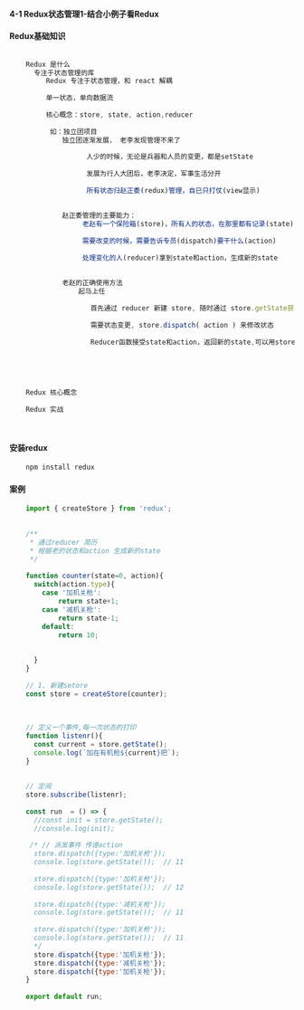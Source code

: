 #### 4-1 Redux状态管理1-结合小例子看Redux#### Redux基础知识```jsx harmony        Redux 是什么      专注于状态管理的库         Redux 专注于状态管理，和 react 解耦                  单一状态，单向数据流                  核心概念：store, state, action,reducer                   如：独立团项目             独立团逐渐发展， 老李发现管理不来了                                  人少的时候，无论是兵器和人员的变更，都是setState                                   发展为行人大团后，老李决定，军事生活分开                                      所有状态归赵正委(redux)管理，自已只打仗(view显示)                                             赵正委管理的主要能力：                  老赵有一个保险箱(store)，所有人的状态，在那里都有记录(state)                                    需要改变的时候，需要告诉专员(dispatch)要干什么(action)                                    处理变化的人(reducer)拿到state和action，生成新的state                                                 老赵的正确使用方法                 起马上任                                        首先通过 reducer 新建 store, 随时通过 store.getState获取状态                                        需要状态变更, store.dispatch( action ) 来修改状态                                        Reducer函数接受state和action，返回新的state,可以用store.subscribe监听每次修改                                                          Redux 核心概念        Redux 实战        ```#### 安装redux```jsx harmony    npm install redux```#### 案例```jsx harmony    import { createStore } from 'redux';            /**     * 通过reducer 简历     * 根据老的状态和action 生成新的state     */        function counter(state=0, action){      switch(action.type){        case '加机关枪':            return state+1;        case '减机关枪':            return state-1;        default:            return 10;              }    }        // 1. 新建setore    const store = createStore(counter);                // 定义一个事件,每一次状态的打印    function listenr(){      const current = store.getState();      console.log(`加在有机枪${current}把`);    }            // 定阅    store.subscribe(listenr);        const run  = () => {      //const init = store.getState();      //console.log(init);         /* // 派发事件 传递action      store.dispatch({type:'加机关枪'});      console.log(store.getState());  // 11          store.dispatch({type:'加机关枪'});      console.log(store.getState());  // 12          store.dispatch({type:'减机关枪'});      console.log(store.getState());  // 11          store.dispatch({type:'加机关枪'});      console.log(store.getState());  // 11      */      store.dispatch({type:'加机关枪'});      store.dispatch({type:'减机关枪'});      store.dispatch({type:'加机关枪'});    }        export default run;        ```